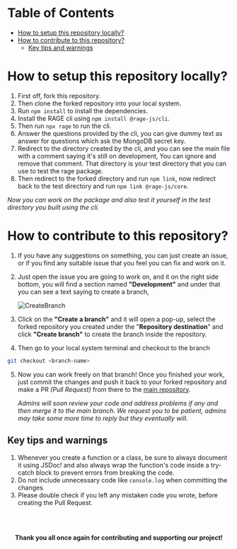 # Table of Contents

- [How to setup this repository locally?](#how-to-setup-this-repository-locally)
- [How to contribute to this repository?](#how-to-contribute-to-this-repository)
  - [Key tips and warnings](#key-tips-and-warnings)

# How to setup this repository locally?

1. First off, fork this repository.
2. Then clone the forked repository into your local system.
3. Run `npm install` to install the dependencies.
4. Install the RAGE cli using `npm install @rage-js/cli`.
5. Then run `npx rage` to run the cli.
6. Answer the questions provided by the cli, you can give dummy text as answer for questions which ask the MongoDB secret key.
7. Redirect to the directory created by the cli, and you can see the main file with a comment saying it's still on development, You can ignore and remove that comment. That directory is your test directory that you can use to test the rage package.
8. Then redirect to the forked directory and run `npm link`, now redirect back to the test directory and run `npm link @rage-js/core`.

_Now you can work on the package and also test it yourself in the test directory you built using the cli._

# How to contribute to this repository?

1. If you have any suggestions on something, you can just create an issue, or if you find any suitable issue that you feel you can fix and work on it.
2. Just open the issue you are going to work on, and it on the right side bottom, you will find a section named **"Development"** and under that you can see a text saying to create a branch,

   ![CreateBranch](./img_for_docs/CreateBranch.png)

3. Click on the **"Create a branch"** and it will open a pop-up, select the forked repository you created under the "**Repository destination**" and click **"Create branch"** to create the branch inside the repository.

4. Then go to your local system terminal and checkout to the branch

```bash
git checkout <branch-name>
```

5. Now you can work freely on that branch! Once you finished your work, just commit the changes and push it back to your forked repository and make a PR _(Pull Request)_ from there to the [main repository](https://github.com/rage-js/core).

   _Admins will soon review your code and address problems if any and then merge it to the main branch. We request you to be patient, admins may take some more time to reply but they eventually will._

## Key tips and warnings

1. Whenever you create a function or a class, be sure to always document it using JSDoc! and also always wrap the function's code inside a try-catch block to prevent errors from breaking the code.
2. Do not include unnecessary code like `console.log` when committing the changes
3. Please double check if you left any mistaken code you wrote, before creating the Pull Request.

<br>
<br>

<div align="center" >

**Thank you all once again for contributing and supporting our project!**

</div>
